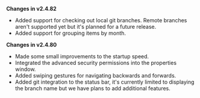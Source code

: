 **Changes in v2.4.82**

- Added support for checking out local git branches. Remote branches aren't supported yet but it's planned for a future release.
- Added support for grouping items by month.

**Changes in v2.4.80**

- Made some small improvements to the startup speed.
- Integrated the advanced security permissions into the properties window.
- Added swiping gestures for navigating backwards and forwards. 
- Added git integration to the status bar, it's currently limited to displaying the branch name but we have plans to add additional features.
